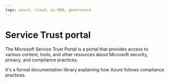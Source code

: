 ```yaml
---
tags: azure, cloud, az-900, governance
---
```


# Service Trust portal

The Microsoft Service Trust Portal is a portal that provides access to various content, tools, and other resources about Microsoft security, privacy, and compliance practices.

It's a formal documentation library explaining how Azure follows compliance practices.
